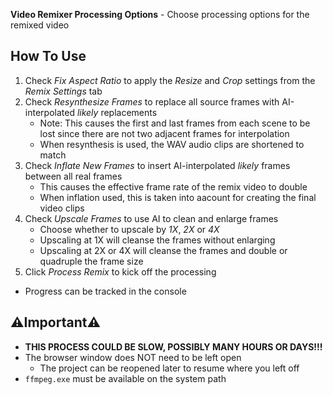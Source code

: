 **Video Remixer Processing Options** - Choose processing options for the remixed video

## How To Use
1. Check _Fix Aspect Ratio_ to apply the _Resize_ and _Crop_ settings from the _Remix Settings_ tab
1. Check _Resynthesize Frames_ to replace all source frames with AI-interpolated _likely_ replacements
    - Note: This causes the first and last frames from each scene to be lost since there are not two adjacent frames for interpolation
    - When resynthesis is used, the WAV audio clips are shortened to match
1. Check _Inflate New Frames_ to insert AI-interpolated _likely_ frames between all real frames
    - This causes the effective frame rate of the remix video to double
    - When inflation used, this is taken into aacount for creating the final video clips
1. Check _Upscale Frames_ to use AI to clean and enlarge frames
    - Choose whether to upscale by _1X_, _2X_ or _4X_
    - Upscaling at 1X will cleanse the frames without enlarging
    - Upscaling at 2X or 4X will cleanse the frames and double or quadruple the frame size
1. Click _Process Remix_ to kick off the processing
- Progress can be tracked in the console

## ⚠️Important⚠️
- **THIS PROCESS COULD BE SLOW, POSSIBLY MANY HOURS OR DAYS!!!**
- The browser window does NOT need to be left open
    - The project can be reopened later to resume where you left off
- `ffmpeg.exe` must be available on the system path
